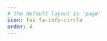 ```yaml
---
# the default layout is 'page'
icon: fas fa-info-circle
order: 4
---
```


<script>
  window.location.href = '/about/about.html';  // Adjust the path if your about.html is in a different directory
</script>
